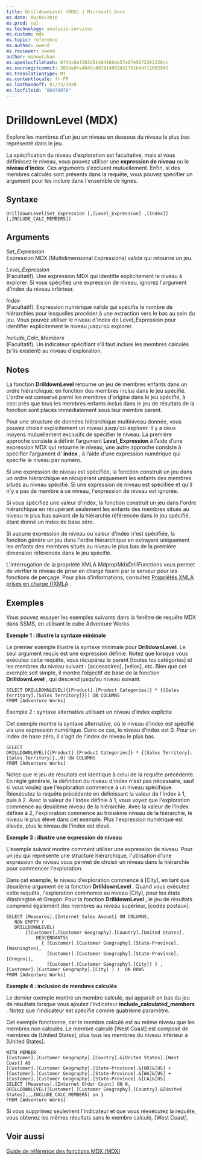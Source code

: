 ```yaml
---
title: DrilldownLevel (MDX) | Microsoft Docs
ms.date: 06/04/2018
ms.prod: sql
ms.technology: analysis-services
ms.custom: mdx
ms.topic: reference
ms.author: owend
ms.reviewer: owend
author: minewiskan
ms.openlocfilehash: 6fdbc6ef265d51484160ab57a87e5672362326cc
ms.sourcegitcommit: 205de8fa4845c491914902432791bddf11002945
ms.translationtype: MT
ms.contentlocale: fr-FR
ms.lasthandoff: 07/23/2020
ms.locfileid: "86970070"
---
```

# <a name="drilldownlevel-mdx"></a>DrilldownLevel (MDX)


  Explore les membres d'un jeu un niveau en dessous du niveau le plus bas représenté dans le jeu.  
  
 La spécification du niveau d’exploration est facultative, mais si vous définissez le niveau, vous pouvez utiliser une **expression de niveau** ou le **niveau d’index**. Ces arguments s'excluent mutuellement. Enfin, si des membres calculés sont présents dans la requête, vous pouvez spécifier un argument pour les inclure dans l'ensemble de lignes.  
  
## <a name="syntax"></a>Syntaxe  
  
```  
DrilldownLevel(Set_Expression [,[Level_Expression] ,[Index]] [,INCLUDE_CALC_MEMBERS])  
```  
  
## <a name="arguments"></a>Arguments  
 *Set_Expression*  
 Expression MDX (Multidimensional Expressions) valide qui retourne un jeu.  
  
 *Level_Expression*  
 (Facultatif). Une expression MDX qui identifie explicitement le niveau à explorer. Si vous spécifiez une expression de niveau, ignorez l'argument d'index du niveau inférieur.  
  
 *Index*  
 (Facultatif). Expression numérique valide qui spécifie le nombre de hiérarchies pour lesquelles procéder à une extraction vers le bas au sein du jeu. Vous pouvez utiliser le niveau d'index de Level_Expression pour identifier explicitement le niveau jusqu'où explorer.  
  
 *Include_Calc_Members*  
 (Facultatif). Un indicateur spécifiant s'il faut inclure les membres calculés (s'ils existent) au niveau d'exploration.  
  
## <a name="remarks"></a>Notes  
 La fonction **DrilldownLevel** retourne un jeu de membres enfants dans un ordre hiérarchique, en fonction des membres inclus dans le jeu spécifié. L'ordre est conservé parmi les membres d'origine dans le jeu spécifié, à ceci près que tous les membres enfants inclus dans le jeu de résultats de la fonction sont placés immédiatement sous leur membre parent.  
  
 Pour une structure de données hiérarchique multiniveau donnée, vous pouvez choisir explicitement un niveau jusqu'où explorer. Il y a deux moyens mutuellement exclusifs de spécifier le niveau. La première approche consiste à définir l’argument **Level_Expression** à l’aide d’une expression MDX qui retourne le niveau, une autre approche consiste à spécifier l’argument d' **index** , à l’aide d’une expression numérique qui spécifie le niveau par numéro.  
  
 Si une expression de niveau est spécifiée, la fonction construit un jeu dans un ordre hiérarchique en récupérant uniquement les enfants des membres situés au niveau spécifié. Si une expression de niveau est spécifiée et qu'il n'y a pas de membre à ce niveau, l'expression de niveau est ignorée.  
  
 Si vous spécifiez une valeur d'index, la fonction construit un jeu dans l'ordre hiérarchique en récupérant seulement les enfants des membres situés au niveau le plus bas suivant de la hiérarchie référencée dans le jeu spécifié, étant donné un index de base zéro.  
  
 Si aucune expression de niveau ou valeur d'index n'est spécifiée, la fonction génère un jeu dans l'ordre hiérarchique en extrayant uniquement les enfants des membres situés au niveau le plus bas de la première dimension référencée dans le jeu spécifié.  
  
 L’interrogation de la propriété XMLA MdpropMdxDrillFunctions vous permet de vérifier le niveau de prise en charge fourni par le serveur pour les fonctions de perçage. Pour plus d’informations, consultez [Propriétés XMLA prises en charge &#40;&#41;XMLA](https://docs.microsoft.com/analysis-services/xmla/xml-elements-properties/propertylist-element-supported-xmla-properties) .  
  
## <a name="examples"></a>Exemples  
 Vous pouvez essayer les exemples suivants dans la fenêtre de requête MDX dans SSMS, en utilisant le cube Adventure Works.  
  
 **Exemple 1 : illustre la syntaxe minimale**  
  
 Le premier exemple illustre la syntaxe minimale pour **DrilldownLevel**. Le seul argument requis est une expression définie. Notez que lorsque vous exécutez cette requête, vous récupérez le parent [toutes les catégories] et les membres du niveau suivant : [accessoires], [vélos], etc. Bien que cet exemple soit simple, il montre l’objectif de base de la fonction **DrilldownLevel** , qui descend jusqu’au niveau suivant.  
  
```  
SELECT DRILLDOWNLEVEL({[Product].[Product Categories]} * {[Sales Territory].[Sales Territory]}}) ON COLUMNS  
FROM [Adventure Works]  
```  
  
 Exemple 2 : syntaxe alternative utilisant un niveau d’index explicite  
  
 Cet exemple montre la syntaxe alternative, où le niveau d'index est spécifié via une expression numérique. Dans ce cas, le niveau d'index est 0. Pour un index de base zéro, il s'agit de l'index de niveau le plus bas.  
  
```  
SELECT  
DRILLDOWNLEVEL({[Product].[Product Categories]} * {[Sales Territory].[Sales Territory]},,0) ON COLUMNS  
FROM [Adventure Works]  
```  
  
 Notez que le jeu de résultats est identique à celui de la requête précédente. En règle générale, la définition du niveau d'index n'est pas nécessaire, sauf si vous voulez que l'exploration commence à un niveau spécifique. Réexécutez la requête précédente en définissant la valeur de l'index à 1, puis à 2. Avec la valeur de l'index définie à 1, vous voyez que l'exploration commence au deuxième niveau de la hiérarchie. Avec la valeur de l'index définie à 2, l'exploration commence au troisième niveau de la hiérarchie, le niveau le plus élevé dans cet exemple. Plus l'expression numérique est élevée, plus le niveau de l'index est élevé.  
  
 **Exemple 3 : illustre une expression de niveau**  
  
 L'exemple suivant montre comment utiliser une expression de niveau. Pour un jeu qui représente une structure hiérarchique, l'utilisation d'une expression de niveau vous permet de choisir un niveau dans la hiérarchie pour commencer l'exploration.  
  
 Dans cet exemple, le niveau d’exploration commence à [City], en tant que deuxième argument de la fonction **DrilldownLevel** . Quand vous exécutez cette requête, l'exploration commence au niveau [City], pour les états Washington et Oregon. Pour la fonction **DrilldownLevel** , le jeu de résultats comprend également des membres au niveau supérieur, [codes postaux].  
  
```  
SELECT [Measures].[Internet Sales Amount] ON COLUMNS,  
   NON EMPTY (  
   DRILLDOWNLEVEL(  
       {[Customer].[Customer Geography].[Country].[United States],  
           DESCENDANTS(  
             { [Customer].[Customer Geography].[State-Province].[Washington],    
               [Customer].[Customer Geography].[State-Province].[Oregon]},   
               [Customer].[Customer Geography].[City]) } ,  
[Customer].[Customer Geography].[City] ) )  ON ROWS  
FROM [Adventure Works]  
```  
  
 **Exemple 4 : inclusion de membres calculés**  
  
 Le dernier exemple montre un membre calculé, qui apparaît en bas du jeu de résultats lorsque vous ajoutez l’indicateur **include_calculated_members** . Notez que l'indicateur est spécifié comme quatrième paramètre.  
  
 Cet exemple fonctionne, car le membre calculé est au même niveau que les membres non calculés. Le membre calculé [West Coast] est composé de membres de [United States], plus tous les membres du niveau inférieur à [United States].  
  
```  
WITH MEMBER   
[Customer].[Customer Geography].[Country].&[United States].[West Coast] AS  
[Customer].[Customer Geography].[State-Province].&[OR]&[US] +  
[Customer].[Customer Geography].[State-Province].&[WA]&[US] +  
[Customer].[Customer Geography].[State-Province].&[CA]&[US]  
SELECT [Measures].[Internet Order Count] ON 0,  
DRILLDOWNLEVEL([Customer].[Customer Geography].[Country].&[United States],,,INCLUDE_CALC_MEMBERS) on 1  
FROM [Adventure Works]  
```  
  
 Si vous supprimez seulement l'indicateur et que vous réexécutez la requête, vous obtenez les mêmes résultats sans le membre calculé, [West Coast].  
  
## <a name="see-also"></a>Voir aussi  
 [Guide de référence des fonctions MDX &#40;MDX&#41;](../mdx/mdx-function-reference-mdx.md)  
  
  
